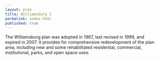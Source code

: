 ```yaml
---
layout: plan
title: Williamsburg I
permalink: index.html
published: true
---
```


The Williamsburg plan was adopted in 1967, last revised in 1999, and expired in 2007. It provides for comprehensive redevelopment of the plan area, including new and some rehabilitated residential, commercial, institutional, parks, and open space uses.